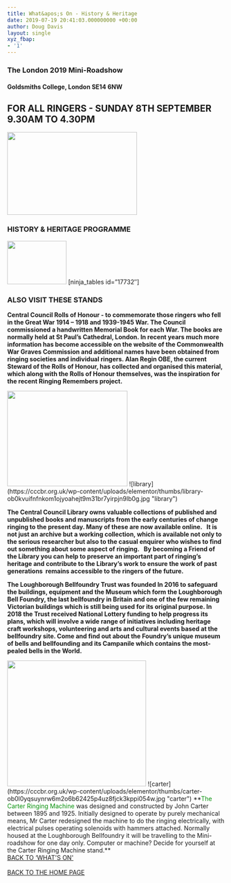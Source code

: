 ```yaml
---
title: What&apos;s On - History & Heritage
date: 2019-07-19 20:41:03.000000000 +00:00
author: Doug Davis
layout: single
xyz_fbap:
- '1'
---
```

### The London 2019 Mini-Roadshow

#### Goldsmiths College, London SE14 6NW

## FOR ALL RINGERS - SUNDAY 8TH SEPTEMBER 9.30AM TO 4.30PM

<img loading="lazy" width="300" height="191" src="https://cccbr.org.uk/wp-content/uploads/2019/05/london2019_logo-300x191.jpg" alt="" srcset="https://cccbr.org.uk/wp-content/uploads/2019/05/london2019_logo-300x191.jpg 300w, https://cccbr.org.uk/wp-content/uploads/2019/05/london2019_logo.jpg 540w" sizes="(max-width: 300px) 100vw, 300px" /> 

### HISTORY & HERITAGE PROGRAMME

<img loading="lazy" width="137" height="100" src="https://cccbr.org.uk/wp-content/uploads/2019/07/hist.jpg" alt="" />  
[ninja_tables id=&#8221;17732&#8243;] 

### ALSO VISIT THESE STANDS

**Central Council Rolls of Honour - to commemorate those ringers who fell in the Great War 1914 – 1918 and 1939-1945 War. The Council commissioned a handwritten Memorial Book for each War. The books are normally held at St Paul’s Cathedral, London. In recent years much more information has become accessible on the website of the Commonwealth War Graves Commission and additional names have been obtained from ringing societies and individual ringers. Alan Regin OBE, the current Steward of the Rolls of Honour, has collected and organised this material, which along with the Rolls of Honour themselves, was the inspiration for the recent Ringing Remembers project.**

<img loading="lazy" width="278" height="220" src="https://cccbr.org.uk/wp-content/uploads/2019/07/roh.jpg" alt="" />  
![library](https://cccbr.org.uk/wp-content/uploads/elementor/thumbs/library-ob0kvuifnfnkom1ojyoahejt9m31br7yirpjn9lb0g.jpg "library") 

**The Central Council Library owns valuable collections of published and unpublished books and manuscripts from the early centuries of change ringing to the present day. Many of these are now available online.   It is not just an archive but a working collection, which is available not only to the serious researcher but also to the casual enquirer who wishes to find out something about some aspect of ringing.   By becoming a Friend of the Library you can help to preserve an important part of ringing’s heritage and contribute to the Library’s work to ensure the work of past generations  remains accessible to the ringers of the future.**

**The Loughborough Bellfoundry Trust was founded In 2016 to safeguard the buildings, equipment and the Museum which form the Loughborough Bell Foundry, the last bellfoundry in Britain and one of the few remaining Victorian buildings which is still being used for its original purpose. In 2018 the Trust received National Lottery funding to help progress its plans, which will involve a wide range of initiatives including heritage craft workshops, volunteering and arts and cultural events based at the bellfoundry site. Come and find out about the Foundry’s unique museum of bells and bellfounding and its Campanile which contains the most-pealed bells in the World.**

<img loading="lazy" width="321" height="290" src="https://cccbr.org.uk/wp-content/uploads/2019/07/loughborough.jpg" alt="" srcset="https://cccbr.org.uk/wp-content/uploads/2019/07/loughborough.jpg 321w, https://cccbr.org.uk/wp-content/uploads/2019/07/loughborough-300x271.jpg 300w" sizes="(max-width: 321px) 100vw, 321px" />  
![carter](https://cccbr.org.uk/wp-content/uploads/elementor/thumbs/carter-ob0l0yqsuynrw6m2o6b62425p4uz8fjck3kppi054w.jpg "carter")  
**<font color="#07910b">The Carter Ringing Machine</font> was designed and constructed by John Carter between 1895 and 1925. Initially designed to operate by purely mechanical means, Mr Carter redesigned the machine to do the ringing electrically, with electrical pulses operating solenoids with hammers attached. Normally housed at the Loughborough Bellfoundry it will be travelling to the Mini-roadshow for one day only. Computer or machine? Decide for yourself at the Carter Ringing Machine stand.**  
<a href="/about/annual-meetings/2019-meeting/mini-roadshow/whats-on" role="button"><br /> BACK TO &#8216;WHAT&apos;S ON&apos;<br /> </a>  
<a href="/about/annual-meetings/2019-meeting/mini-roadshow" role="button"><br /> BACK TO THE HOME PAGE<br /> </a>
